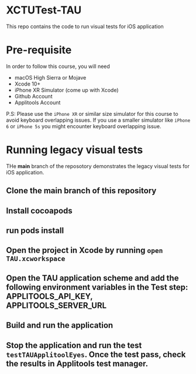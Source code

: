 # XCTUTest-TAU  

This repo contains the code to run visual tests for iOS application 

# Pre-requisite 

In order to follow this course, you will need 
 * macOS High Sierra or Mojave 
 * Xcode 10+
 * iPhone XR Simulator (come up with Xcode) 
 * Github Account
 * Applitools Account
 
 P.S: Please use the `iPhone XR` or similar size simulator for this course to avoid keyboard overlapping issues. If you use a smaller simulator like `iPhone 6` or `iPhone 5s` you might encounter keyboard overlapping issue.

# Running legacy visual tests 

THe **main** branch of the reposotory demonstrates the legacy visual tests for iOS application. 

## Clone the main branch of this repository
## Install cocoapods
## run pods install
## Open the project in Xcode by running `open TAU.xcworkspace`
## Open the TAU application scheme and add the following environment variables in the Test step: APPLITOOLS_API_KEY, APPLITOOLS_SERVER_URL
## Build and run the application
## Stop the application and run the test `testTAUApplitoolEyes`. Once the test pass, check the results in Applitools test manager.

